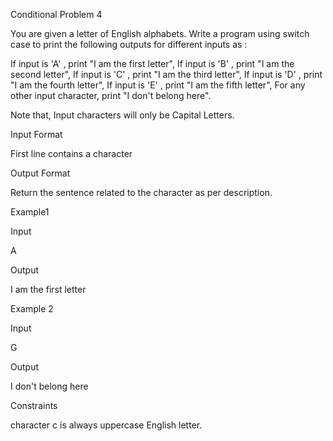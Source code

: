 Conditional Problem 4

You are given a letter of English alphabets. Write a program using switch case to print the following outputs for different inputs as :

If input is 'A' , print "I am the first letter",
If input is 'B' , print "I am the second letter",
If input is 'C' , print "I am the third letter",
If input is 'D' , print "I am the fourth letter",
If input is 'E' , print "I am the fifth letter",
For any other input character, print "I don't belong here".

Note that, Input characters will only be Capital Letters.

Input Format

First line contains a character

Output Format

Return the sentence related to the character as per description.

Example1

Input

A

Output

I am the first letter

Example 2

Input

G

Output

I don't belong here

Constraints

character c is always uppercase English letter.

